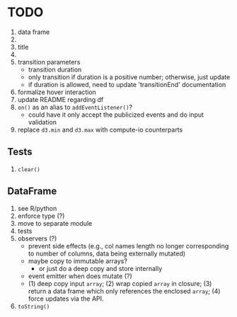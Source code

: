 TODO
====

1. data frame
2. 
3. title
4. 
5. transition parameters
	- 	transition duration
	- 	only transition if duration is a positive number; otherwise, just update
	- 	if duration is allowed, need to update 'transitionEnd' documentation
6. formalize hover interaction
7. update README regarding df
8. `on()` as an alias to `addEventListener()`?
	- could have it only accept the publicized events and do input validation
9. replace `d3.min` and `d3.max` with compute-io counterparts


## Tests

1. `clear()`


## DataFrame

1. see R/python
2. enforce type (?)
3. move to separate module
4. tests
5. observers (?)
	-	prevent side effects (e.g., col names length no longer corresponding to number of columns, data being externally mutated)
	- 	maybe copy to immutable arrays?
		- 	or just do a deep copy and store internally
	-	event emitter when does mutate (?)
	-	(1) deep copy input `array`; (2) wrap copied `array` in closure; (3) return a data frame which only references the enclosed `array`; (4) force updates via the API.
6. `toString()`



